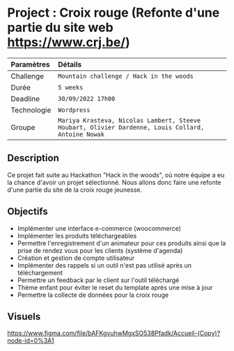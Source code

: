 # Project : Croix rouge (Refonte d'une partie du site web https://www.crj.be/)

 
|Paramètres  |Détails |
|:---------------------|:------------------------------|
|Challenge             |` Mountain challenge / Hack in the woods ` |
|Durée                 |` 5 weeks ` |
|Deadline              |` 30/09/2022 17h00 ` |
|Technologie           | ` Wordpress ` |
|Groupe                |` Mariya Krasteva, Nicolas Lambert, Steeve Houbart, Olivier Dardenne, Louis Collard,  Antoine Nowak `|
 
 
 
## Description 
 
Ce projet fait suite au Hackathon "Hack in the woods", où notre équipe a eu la chance d'avoir un projet sélectionné. Nous allons donc faire une refonte d'une partie du site de la croix rouge jeunesse.
 
## Objectifs

- Implémenter une interface e-commerce (woocommerce)
- Implémenter les produits téléchargeables
- Permettre l'enregistrement d'un animateur pour ces produits ainsi que la prise de rendez vous pour les clients (système d'agenda)
- Création et gestion de compte utilisateur
- Implémenter des rappels si un outil n'est pas utilisé après un téléchargement
- Permettre un feedback par le client sur l'outil téléchargé
- Thème enfant pour éviter le reset du template après une mise à jour
- Permettre la collecte de données pour la croix rouge

## Visuels

https://www.figma.com/file/bAFKgyuhwMgxSO538Pfadk/Accueil-(Copy)?node-id=0%3A1
